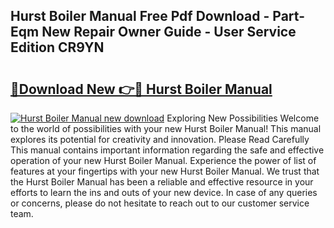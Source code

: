 ## Hurst Boiler Manual Free Pdf Download - Part-Eqm New Repair Owner Guide - User Service Edition CR9YN

# <h2><a href="http://bc20332.oget.top/?id=Hurst+Boiler+Manual">🔗Download New 👉🔴 Hurst Boiler Manual</a></h2>

[![Hurst Boiler Manual new download](https://i.imgur.com/5g1atiW.png)](http://bc20332.oget.top/?id=Hurst+Boiler+Manual)
Exploring New Possibilities Welcome to the world of possibilities with your new Hurst Boiler Manual! This manual explores its potential for creativity and innovation. Please Read Carefully This manual contains important information regarding the safe and effective operation of your new Hurst Boiler Manual. Experience the power of list of features at your fingertips with your new Hurst Boiler Manual. We trust that the Hurst Boiler Manual has been a reliable and effective resource in your efforts to learn the ins and outs of your new device. In case of any queries or concerns, please do not hesitate to reach out to our customer service team.
